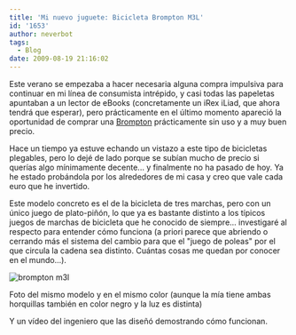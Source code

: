 ```yaml
---
title: 'Mi nuevo juguete: Bicicleta Brompton M3L'
id: '1653'
author: neverbot
tags:
  - Blog
date: 2009-08-19 21:16:02
---
```


Este verano se empezaba a hacer necesaria alguna compra impulsiva para continuar en mi línea de consumista intrépido, y casi todas las papeletas apuntaban a un lector de eBooks (concretamente un iRex iLiad, que ahora tendrá que esperar), pero prácticamente en el último momento apareció la oportunidad de comprar una [Brompton](http://www.brompton.co.uk/) prácticamente sin uso y a muy buen precio.

Hace un tiempo ya estuve echando un vistazo a este tipo de bicicletas plegables, pero lo dejé de lado porque se subían mucho de precio si querías algo mínimamente decente... y finalmente no ha pasado de hoy. Ya he estado probándola por los alrededores de mi casa y creo que vale cada euro que he invertido.

Este modelo concreto es el de la bicicleta de tres marchas, pero con un único juego de plato-piñón, lo que ya es bastante distinto a los típicos juegos de marchas de bicicleta que he conocido de siempre... investigaré al respecto para entender cómo funciona (a priori parece que abriendo o cerrando más el sistema del cambio para que el "juego de poleas" por el que circula la cadena sea distinto. Cuántas cosas me quedan por conocer en el mundo...).

![brompton m3l](./brompton-m3l.jpg "brompton m3l")

Foto del mismo modelo y en el mismo color (aunque la mía tiene ambas horquillas también en color negro y la luz es distinta)

Y un vídeo del ingeniero que las diseñó demostrando cómo funcionan.